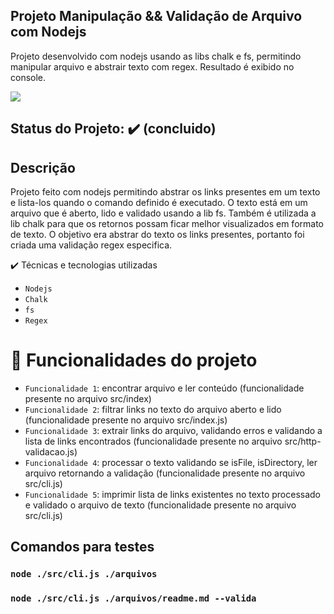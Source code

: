 ## Projeto Manipulação && Validação de Arquivo com Nodejs
Projeto desenvolvido com nodejs usando as libs chalk e fs, permitindo manipular arquivo e abstrair texto com regex. Resultado é exibido no console.

<img src="https://img.shields.io/static/v1?label=node&message=software&color=blue&style=for-the-badge&logo=NODE"/>


## Status do Projeto: ✔️ (concluido)

## Descrição
Projeto feito com nodejs permitindo abstrar os links presentes em um texto e lista-los quando o comando definido é executado. 
O texto está em um arquivo que é aberto, lido e validado usando a lib fs. Também é utilizada a lib chalk para que os retornos possam
ficar melhor visualizados em formato de texto. O objetivo era abstrar do texto os links presentes, portanto foi criada uma validação
regex especifica.


✔️ Técnicas e tecnologias utilizadas
- ``Nodejs``
- ``Chalk``
- ``fs``
- ``Regex``  

# :hammer: Funcionalidades do projeto

- `Funcionalidade 1`: encontrar arquivo e ler conteúdo (funcionalidade presente no arquivo src/index)
- `Funcionalidade 2`: filtrar links no texto do arquivo aberto e lido (funcionalidade presente no arquivo src/index.js)
- `Funcionalidade 3`: extrair links do arquivo, validando erros e validando a lista de links encontrados (funcionalidade presente no arquivo src/http-validacao.js)
- `Funcionalidade 4`: processar o texto validando se isFile, isDirectory, ler arquivo retornando a validação (funcionalidade presente no arquivo src/cli.js)
- `Funcionalidade 5`: imprimir lista de links existentes no texto processado e validado o arquivo de texto (funcionalidade presente no arquivo src/cli.js)


## Comandos para testes
### `node ./src/cli.js ./arquivos`
### `node ./src/cli.js ./arquivos/readme.md --valida`



